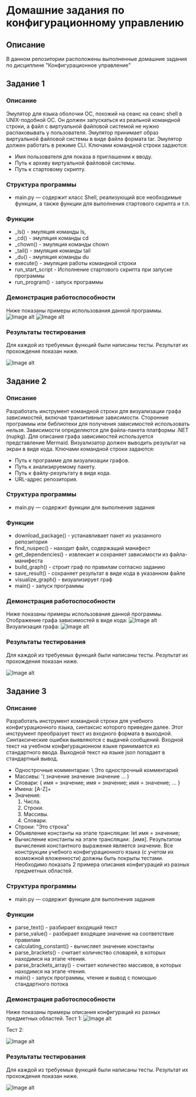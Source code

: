 # Домашние задания по конфигурационному управлению
## Описание 
В данном репозитории расположены выполненные домашние задания по дисциплине "Конфигурационное управление" 
## Задание 1
### Описание
Эмулятор для языка оболочки ОС, похожий на сеанс на сеанс shell в UNIX-подобной ОС. Он должен запускаться из реальной командной строки, а файл с
виртуальной файловой системой не нужно распаковывать у пользователя. 
Эмулятор принимает образ виртуальной файловой системы в виде файла формата
tar. Эмулятор должен работать в режиме CLI.
Ключами командной строки задаются:
- Имя пользователя для показа в приглашении к вводу.
- Путь к архиву виртуальной файловой системы.
- Путь к стартовому скрипту.

### Структура программы
- main.py — содержит класс Shell, реализующий все необходимые функции, а также функции для выполнения стартового скрипта и т.п.
### Функции
- _ls() - эмуляция команды ls,
- _cd() - эмуляция команды cd
- _chown() - эмуляция команды chown
- _tail() - эмуляция команды tail
- _du() - эмуляция команды du
- execute() - эмуляция работы командной строки
- run_start_script - Исполнение стартового скрипта при запуске программы
- run_program() - запуск программы
### Демонстрация работоспособности
Ниже показаны примеры использования данной программы.
![Image alt](Task_1/Image/img_ls.png )
![Image alt](Task_1/Image/img_cd__tail_exit.png )
### Результаты тестирования
Для каждой из требуемых функций были написаны тесты. Результат их прохождения показан ниже.

![Image alt](Task_1/Image/img_tests.png )
## Задание 2
### Описание
Разработать инструмент командной строки для визуализации графа
зависимостей, включая транзитивные зависимости. Сторонние программы или
библиотеки для получения зависимостей использовать нельзя.
Зависимости определяются для файла-пакета платформы .NET (nupkg). Для
описания графа зависимостей используется представление Mermaid.
Визуализатор должен выводить результат на экран в виде кода.
Ключами командной строки задаются:
- Путь к программе для визуализации графов.
- Путь к анализируемому пакету.
- Путь к файлу-результату в виде кода.
- URL-адрес репозитория.

### Структура программы
- main.py — содержит функции для выполнения задания
### Функции
- download_package() - устанавливает пакет из указанного репозитория
- find_nuspec() - находит файл, содержащий манифест 
- get_dependencies() - извлекает и сохраняет зависимости из файла-манифеста
- build_graph() - строит граф по правилам согласно заданию
- save_result() - сохраняет результат в виде кода в указанном файле
- visualize_graph() - визуализирует граф
- main() - запуск программы
### Демонстрация работоспособности
Ниже показаны примеры использования данной программы.
Отображение графа зависимостей в виде кода:
![Image alt](Task_2/Image/result_code.png )
Визуализация графа:
![Image alt](Task_2/Image/result_graph.png )
### Результаты тестирования
Для каждой из требуемых функций были написаны тесты. Результат их прохождения показан ниже.

![Image alt](Task_2/Image/tests.png )

## Задание 3
### Описание
Разработать инструмент командной строки для учебного конфигурационного
языка, синтаксис которого приведен далее. Этот инструмент преобразует текст из
входного формата в выходной. Синтаксические ошибки выявляются с выдачей
сообщений.
Входной текст на учебном конфигурационном языке принимается из
стандартного ввода. Выходной текст на языке json попадает в стандартный
вывод.
- Однострочные комментарии:
\ Это однострочный комментарий
- Массивы:
'( значение значение значение ... )
- Словари:
{
 имя = значение;
 имя = значение;
 имя = значение;
 ...
}
- Имена:
[A-Z]+
- Значения:
  1. Числа.
  2. Строки.
  3. Массивы.
  4. Словари.
- Строки:
"Это строка"
- Объявление константы на этапе трансляции:
let имя = значение;
- Вычисление константы на этапе трансляции:
.[имя].
Результатом вычисления константного выражения является значение.
Все конструкции учебного конфигурационного языка (с учетом их
возможной вложенности) должны быть покрыты тестами. Необходимо показать 2
примера описания конфигураций из разных предметных областей.

### Структура программы
- main.py — содержит функции для выполнения задания
### Функции
- parse_text() - разбирает входящий текст
- parse_value() - разбирает входящее значение на соответствие правилам 
- calculating_constant() - вычисляет значение константы
- parse_brackets() - считает количество словарей, в которых находимся на этапе чтения.
- parse_brackets_array() - считает количество массивов, в которых находимся на этапе чтения. 
- main() - запуск программы, чтение и вывод с помощью стандартного потока
### Демонстрация работоспособности
Ниже показаны примеры описания конфигураций из разных предметных областей.
Тест 1:
![Image alt](Task_3/Image/result_test_1.png)

Тест 2:

![Image alt](Task_3/Image/result_test_2.png )
### Результаты тестирования
Для каждой из требуемых функций были написаны тесты. Результат их прохождения показан ниже.

![Image alt](Task_3/Image/tests.png )